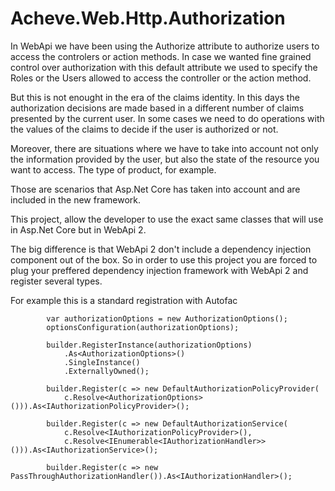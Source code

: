 # Acheve.Web.Http.Authorization

In WebApi we have been using the Authorize attribute to authorize users to access the controlers or action methods. In case we wanted fine grained control over authorization with this default attribute we used to specify the Roles or the Users allowed to access the controller or the action method.

But this is not enought in the era of the claims identity. In this days the authorization decisions are made based in a different number of claims presented by the current user. In some cases we need to do operations with the values of the claims to decide if the user is authorized or not.

Moreover, there are situations where we have to take into account not only the information provided by the user, but also the state of the resource you want to access. The type of product, for example.

Those are scenarios that Asp.Net Core has taken into account and are included in the new framework.

This project, allow the developer to use the exact same classes that will use in Asp.Net Core but in WebApi 2.

The big difference is that WebApi 2 don't include a dependency injection component out of the box. So in order to use this project you are forced to plug your preffered dependency injection framework with WebApi 2 and register several types.

For example this is a standard registration with Autofac

            var authorizationOptions = new AuthorizationOptions();
            optionsConfiguration(authorizationOptions);

            builder.RegisterInstance(authorizationOptions)
                .As<AuthorizationOptions>()
                .SingleInstance()
                .ExternallyOwned();

            builder.Register(c => new DefaultAuthorizationPolicyProvider(
                c.Resolve<AuthorizationOptions>())).As<IAuthorizationPolicyProvider>();

            builder.Register(c => new DefaultAuthorizationService(
                c.Resolve<IAuthorizationPolicyProvider>(),
                c.Resolve<IEnumerable<IAuthorizationHandler>>())).As<IAuthorizationService>();

            builder.Register(c => new PassThroughAuthorizationHandler()).As<IAuthorizationHandler>();
